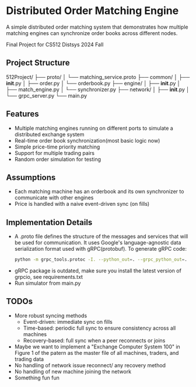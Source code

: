 # Distributed Order Matching Engine
A simple distributed order matching system that demonstrates how multiple matching engines can synchronize order books across different nodes.

Final Project for CS512 Distsys 2024 Fall

## Project Structure
512Project/
├── proto/
│   └── matching_service.proto
├── common/
│   ├── __init__.py
│   ├── order.py
│   └── orderbook.py
├── engine/
│   ├── __init__.py
│   ├── match_engine.py
│   └── synchronizer.py
├── network/
│   ├── __init__.py
│   └── grpc_server.py
└── main.py

## Features
- Multiple matching engines running on different ports to simulate a distributed exchange system
- Real-time order book synchronization(most basic logic now)
- Simple price-time priority matching
- Support for multiple trading pairs
- Random order simulation for testing

## Assumptions
- Each matching machine has an orderbook and its own synchronizer to communicate with other engines
- Price is handled with a naive event-driven sync (on fills)


## Implementation Details
- A .proto file defines the structure of the messages and services that will be used for communication. It uses Google's language-agnostic data serialization format used with gRPC(protobuf). To generate gRPC code:
    ```bash
    python -m grpc_tools.protoc -I. --python_out=. --grpc_python_out=. proto/matching_service.proto
    ```
- gRPC package is outdated, make sure you install the latest version of grpcio, see requirements.txt
- Run simulator from main.py

## TODOs
- More robust syncing methods
  - Event-driven: immediate sync on fills
  - Time-based: periodic full sync to ensure consistency across all machines
  - Recovery-based: full sync when a peer reconnects or joins
- Maybe we want to implement a "Exchange Computer System 100" in Figure 1 of the patern as the master file of all machines, traders, and trading data
- No handling of network issue reconnect/ any recovery method
- No handling of new machine joining the network
- Something fun fun
